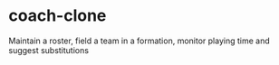 # coach-clone
Maintain a roster, field a team in a formation, monitor playing time and suggest substitutions
